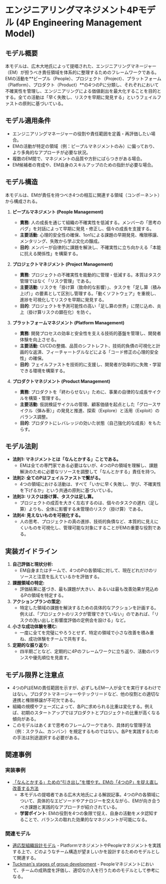 # エンジニアリングマネジメント4Pモデル (4P Engineering Management Model)

## モデル概要
本モデルは、広木大地氏によって提唱された、エンジニアリングマネージャー（EM）が担うべき責任領域を体系的に整理するためのフレームワークである。EMの活動を**ピープル（People）、プロジェクト（Project）、プラットフォーム（Platform）、プロダクト（Product）**の4つのPに分類し、それぞれにおいて不確実性を管理し、エンジニアリングによる価値創出を最大化することを目的とする。全ての活動は「早く失敗し、リスクを早期に発見する」というフェイルファストの原則に基づいている。

## モデル適用条件
- エンジニアリングマネージャーの役割や責任範囲を定義・再評価したい場合。
- EMの活動が特定の領域（例：ピープルマネジメントのみ）に偏っており、より多角的なアプローチが必要な状況。
- 複数のEM間で、マネジメントの品質や方針にばらつきがある場合。
- EM候補者の育成や、EM自身のスキルアップのための指針が必要な場合。

## モデル構造
本モデルは、EMが責任を持つべき4つの相互に関連する領域（コンポーネント）から構成される。

1.  **ピープルマネジメント (People Management)**
    -   **責務**: 人の成長を通じて組織の不確実性を低減する。メンバーの「思考のバグ」を対話によって早期に発見・修正し、個々の成長を支援する。
    -   **主要活動**: 心理的安全性の確保、1on1による課題の早期発見、権限移譲、メンタリング、失敗から学ぶ文化の醸成。
    -   **目的**: メンバーが自律的に課題を解決し、不確実性に立ち向かえる「本能に抗える関係性」を構築する。

2.  **プロジェクトマネジメント (Project Management)**
    -   **責務**: プロジェクトの不確実性を能動的に管理・低減する。本質はタスク管理ではなく「リスク管理」である。
    -   **主要活動**: リスクを「掛け算（致命的な影響）」、タスクを「足し算（積み上げ）」の要素として区別し管理する。「動くソフトウェア」を重視し、進捗を可視化してリスクを早期に発見する。
    -   **目的**: プロジェクトを予測可能性の高い「足し算の世界」に閉じ込め、炎上（掛け算リスクの顕在化）を防ぐ。

3.  **プラットフォームマネジメント (Platform Management)**
    -   **責務**: 開発プロセスの効率と安全性を支える技術的基盤を管理し、開発者体験を向上させる。
    -   **主要活動**: CI/CDの整備、品質のシフトレフト、技術的負債の可視化と計画的な返済、フィーチャートグルなどによる「コード修正の心理的安全性」の確保。
    -   **目的**: フェイルファストを技術的に支援し、開発者が効率的に失敗・学習できる環境を構築する。

4.  **プロダクトマネジメント (Product Management)**
    -   **責務**: プロダクトを「終わらせない」ために、事業の自律的な成長サイクルを構築・管理する。
    -   **主要活動**: 仮説検証サイクルの管理、顧客価値を起点とした「グロースサイクル（弾み車）」の発見と推進、探索（Explore）と活用（Exploit）のバランス調整。
    -   **目的**: プロダクトにレバレッジの効いた状態（自己強化的な成長）をもたらす。

## モデル法則
- **法則1: マネジメントとは「なんとかする」ことである。**
  -   EMは全ての専門家である必要はないが、4つのPの領域を理解し、課題解決のために必要なリソースを調整して「なんとかする」責任を持つ。
- **法則2: 全てのPはフェイルファストで繋がる。**
  -   4つの領域における活動は、すべて「いかに早く失敗し、学び、不確実性を下げるか」という共通の原則に基づいている。
- **法則3: リスクは掛け算、タスクは足し算。**
  -   プロジェクトの成否を大きく左右するのは、個々のタスクの遅れ（足し算）よりも、全体に影響する未管理のリスク（掛け算）である。
- **法則4: 見えないものを可視化する。**
  -   人の思考、プロジェクトの真の進捗、技術的負債など、本質的に見えにくいものを可視化し、管理可能な対象にすることがEMの重要な役割である。

## 実装ガイドライン
1.  **自己評価と現状分析:**
    -   EM自身またはチームで、4つのPの各領域に対して、現在どれだけのリソースと注意を払えているかを評価する。
2.  **課題領域の特定:**
    -   評価結果に基づき、最も課題が大きい、あるいは最も改善効果が見込めるPの領域を特定する。
3.  **アクションプランの策定:**
    -   特定した領域の課題を解決するための具体的なアクションを計画する。例えば、「プロジェクトのリスクが管理できていない」のであれば、「リスクの洗い出しと影響度評価の定例会を設ける」など。
4.  **小さな成功体験を積む:**
    -   一度に全てを完璧にやろうとせず、特定の領域で小さな改善を積み重ね、成功体験をチームで共有する。
5.  **定期的な振り返り:**
    -   四半期ごとなど、定期的に4Pのフレームワークに立ち返り、活動のバランスや優先順位を見直す。

## モデル限界と注意点
- 4つのPはEMの責任範囲を示すが、必ずしもEM一人が全てを実行するわけではない。プロダクトマネージャーやテックリードなど、他の役割との適切な連携と権限移譲が不可欠である。
- 組織の規模やフェーズによって、各Pに求められる比重は変化する。例えば、初期のスタートアップではプロダクトとプロジェクトの比重が高くなる傾向がある。
- このモデルはあくまで思考のフレームワークであり、具体的な管理手法（例：スクラム、カンバン）を規定するものではない。各Pを実践するための手法は別途選択する必要がある。

## 関連事例

### 実装事例
- [「なんとかする」ための“引き出し”を増やす。EMの「4つのP」を捉え直し改善する方法](https://levtech.jp/media/article/column/detail_661/)
  -   本モデルの提唱者である広木大地氏による解説記事。4つのPの各領域について、具体的なエピソードやアナロジーを交えながら、EMが向き合うべき課題と実践的なアプローチが紹介されている。
  -   **学習ポイント**: EMの役割を4つの象限で捉え、自身の活動をメタ認知することで、バランスの取れた効果的なマネジメントが可能になる。

### 関連モデル
- [適応型組織設計モデル](../EngingeeringManager/適応型組織設計モデル.md) - PlatformマネジメントやPeopleマネジメントを実践する上で、どのようなチーム構造が望ましいかを設計するためのモデルとして関連する。
- [Tuckman's stages of group development](https://en.wikipedia.org/wiki/Tuckman%27s_stages_of_group_development) - Peopleマネジメントにおいて、チームの成熟度を評価し、適切な介入を行うためのモデルとして参考になる。
